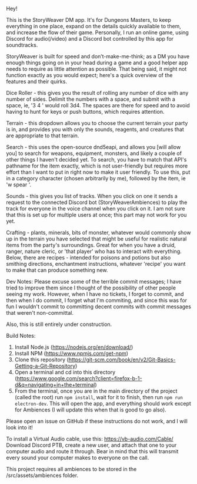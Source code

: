 Hey!

This is the StoryWeaver DM app. It's for Dungeons Masters, to keep everything in one place, expand on the details quickly available to them, and increase the flow of their game.
Personally, I run an online game, using Discord for audio(/video) and a Discord bot controlled by this app for soundtracks.

StoryWeaver is built for speed and don’t-make-me-think; as a DM you have enough things going on in your head during a game and a good helper app needs to require as little attention as possible. That being said, it might not function exactly as you would expect; here's a quick overview of the features and their quirks.

Dice Roller - this gives you the result of rolling any number of dice with any number of sides. Delimit the numbers with a space, and submit with a space, ie, '3 4 ' would roll 3d4. The spaces are there for speed and to avoid having to hunt for keys or push buttons, which requires attention.

Terrain - this dropdown allows you to choose the current terrain your party is in, and provides you with only the sounds, reagents, and creatures that are appropriate to that terrain.

Search - this uses the open-source dnd5eapi, and allows you [will allow you] to search for weapons, equipment, monsters, and likely a couple of other things I haven't decided yet. To search, you have to match that API's pathname for the item exactly, which is not user-friendly but requires more effort than I want to put in right now to make it user friendly. To use this, put in a category character (chosen arbitrarily by me), followed by the item, ie 'w spear '.

Sounds - this gives you list of tracks. When you click on one it sends a request to the connected Discord bot (StoryWeaverAmbiences) to play the track for everyone in the voice channel when you click on it. I am not sure that this is set up for multiple users at once; this part may not work for you yet.

Crafting - plants, minerals, bits of monster, whatever would commonly show up in the terrain you have selected that might be useful for realistic natural items from the party's surroundings. Great for when you have a druid, ranger, nature cleric, or 'that player' who has to interact with everything. Below, there are recipes - intended for poisons and potions but also smithing directions, enchantment instructions, whatever 'recipe' you want to make that can produce something new.


Dev Notes:
Please excuse some of the terrible commit messages; I have tried to improve them since I thought of the possibility of other people seeing my work. However, when I have no tickets, I forget to commit, and then when I do commit, I forget what I'm commiting, and since this was for fun I wouldn't commit to committing decent commits with commit messages that weren't non-committal.

Also, this is still entirely under construction.

Build Notes:

1. Install Node.js (https://nodejs.org/en/download/)
2. Install NPM (https://www.npmjs.com/get-npm)
3. Clone this repository (https://git-scm.com/book/en/v2/Git-Basics-Getting-a-Git-Repository)
4. Open a terminal and cd into this directory (https://www.google.com/search?client=firefox-b-1-d&q=navigating+in+the+terminal)
5. From the terminal, once you are in the main directory of the project (called the root) run `npm install`, wait for it to finish, then run `npm run electron-dev`. This will open the app, and everything should work except for Ambiences (I will update this when that is good to go also).

Please open an issue on GitHub if these instructions do not work, and I will look into it! 





To install a Virtual Audio cable, use this: https://vb-audio.com/Cable/
Download Discord PTB, create a new user, and attach that one to your computer audio and route it through. Bear in mind that this will transmit every sound your computer makes to everyone on the call.

This project requires all ambiences to be stored in the /src/assets/ambiences folder.